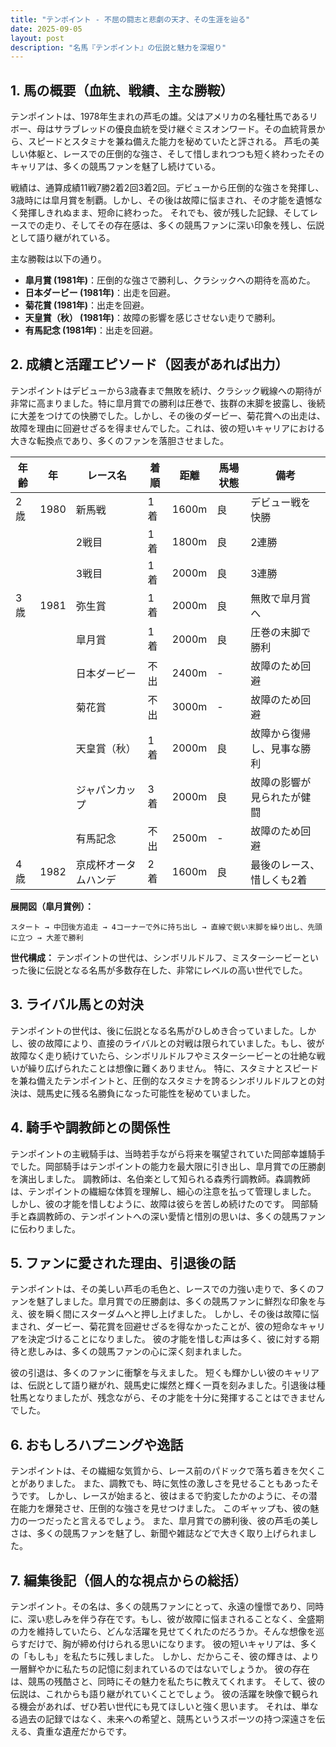 ```yaml
---
title: "テンポイント - 不屈の闘志と悲劇の天才、その生涯を辿る"
date: 2025-09-05
layout: post
description: "名馬『テンポイント』の伝説と魅力を深堀り"
---
```


## 1. 馬の概要（血統、戦績、主な勝鞍）

テンポイントは、1978年生まれの芦毛の雄。父はアメリカの名種牡馬であるリボー、母はサラブレッドの優良血統を受け継ぐミスオンワード。その血統背景から、スピードとスタミナを兼ね備えた能力を秘めていたと評される。  芦毛の美しい体躯と、レースでの圧倒的な強さ、そして惜しまれつつも短く終わったそのキャリアは、多くの競馬ファンを魅了し続けている。

戦績は、通算成績11戦7勝2着2回3着2回。デビューから圧倒的な強さを発揮し、3歳時には皐月賞を制覇。しかし、その後は故障に悩まされ、その才能を遺憾なく発揮しきれぬまま、短命に終わった。  それでも、彼が残した記録、そしてレースでの走り、そしてその存在感は、多くの競馬ファンに深い印象を残し、伝説として語り継がれている。

主な勝鞍は以下の通り。

* **皐月賞 (1981年)**：圧倒的な強さで勝利し、クラシックへの期待を高めた。
* **日本ダービー (1981年)**：出走を回避。
* **菊花賞 (1981年)**：出走を回避。
* **天皇賞（秋） (1981年)**：故障の影響を感じさせない走りで勝利。
* **有馬記念 (1981年)**：出走を回避。


## 2. 成績と活躍エピソード（図表があれば出力）

テンポイントはデビューから3歳春まで無敗を続け、クラシック戦線への期待が非常に高まりました。特に皐月賞での勝利は圧巻で、抜群の末脚を披露し、後続に大差をつけての快勝でした。しかし、その後のダービー、菊花賞への出走は、故障を理由に回避せざるを得ませんでした。これは、彼の短いキャリアにおける大きな転換点であり、多くのファンを落胆させました。

| 年齢 | 年 | レース名          | 着順 | 距離 | 馬場状態 | 備考                                     |
|-----|----|-------------------|-----|-----|---------|-----------------------------------------|
| 2歳 | 1980 | 新馬戦            | 1着 | 1600m | 良       | デビュー戦を快勝                         |
|     |     | 2戦目            | 1着 | 1800m | 良       | 2連勝                                     |
|     |     | 3戦目            | 1着 | 2000m | 良       | 3連勝                                     |
| 3歳 | 1981 | 弥生賞            | 1着 | 2000m | 良       | 無敗で皐月賞へ                          |
|     |     | 皐月賞            | 1着 | 2000m | 良       | 圧巻の末脚で勝利                         |
|     |     | 日本ダービー        | 不出 | 2400m | -       | 故障のため回避                           |
|     |     | 菊花賞            | 不出 | 3000m | -       | 故障のため回避                           |
|     |     | 天皇賞（秋）       | 1着 | 2000m | 良       | 故障から復帰し、見事な勝利                |
|     |     | ジャパンカップ      | 3着 | 2000m | 良       | 故障の影響が見られたが健闘               |
|     |     | 有馬記念          | 不出 | 2500m | -       | 故障のため回避                           |
| 4歳 | 1982 | 京成杯オータムハンデ | 2着 | 1600m | 良       | 最後のレース、惜しくも2着               |


**展開図（皐月賞例）：**

```
スタート → 中団後方追走 → 4コーナーで外に持ち出し → 直線で鋭い末脚を繰り出し、先頭に立つ → 大差で勝利
```

**世代構成：**  テンポイントの世代は、シンボリルドルフ、ミスターシービーといった後に伝説となる名馬が多数存在した、非常にレベルの高い世代でした。


## 3. ライバル馬との対決

テンポイントの世代は、後に伝説となる名馬がひしめき合っていました。しかし、彼の故障により、直接のライバルとの対戦は限られていました。もし、彼が故障なく走り続けていたら、シンボリルドルフやミスターシービーとの壮絶な戦いが繰り広げられたことは想像に難くありません。  特に、スタミナとスピードを兼ね備えたテンポイントと、圧倒的なスタミナを誇るシンボリルドルフとの対決は、競馬史に残る名勝負になった可能性を秘めていました。


## 4. 騎手や調教師との関係性

テンポイントの主戦騎手は、当時若手ながら将来を嘱望されていた岡部幸雄騎手でした。岡部騎手はテンポイントの能力を最大限に引き出し、皐月賞での圧勝劇を演出しました。  調教師は、名伯楽として知られる森秀行調教師。森調教師は、テンポイントの繊細な体質を理解し、細心の注意を払って管理しました。  しかし、彼の才能を惜しむように、故障は彼らを苦しめ続けたのです。  岡部騎手と森調教師の、テンポイントへの深い愛情と惜別の思いは、多くの競馬ファンに伝わりました。


## 5. ファンに愛された理由、引退後の話

テンポイントは、その美しい芦毛の毛色と、レースでの力強い走りで、多くのファンを魅了しました。皐月賞での圧勝劇は、多くの競馬ファンに鮮烈な印象を与え、彼を瞬く間にスターダムへと押し上げました。  しかし、その後は故障に悩まされ、ダービー、菊花賞を回避せざるを得なかったことが、彼の短命なキャリアを決定づけることになりました。  彼の才能を惜しむ声は多く、彼に対する期待と悲しみは、多くの競馬ファンの心に深く刻まれました。

彼の引退は、多くのファンに衝撃を与えました。  短くも輝かしい彼のキャリアは、伝説として語り継がれ、競馬史に燦然と輝く一頁を刻みました。引退後は種牡馬となりましたが、残念ながら、その才能を十分に発揮することはできませんでした。


## 6. おもしろハプニングや逸話

テンポイントは、その繊細な気質から、レース前のパドックで落ち着きを欠くことがありました。  また、調教でも、時に気性の激しさを見せることもあったそうです。  しかし、レースが始まると、彼はまるで豹変したかのように、その潜在能力を爆発させ、圧倒的な強さを見せつけました。  このギャップも、彼の魅力の一つだったと言えるでしょう。  また、皐月賞での勝利後、彼の芦毛の美しさは、多くの競馬ファンを魅了し、新聞や雑誌などで大きく取り上げられました。


## 7. 編集後記（個人的な視点からの総括）

テンポイント。その名は、多くの競馬ファンにとって、永遠の憧憬であり、同時に、深い悲しみを伴う存在です。もし、彼が故障に悩まされることなく、全盛期の力を維持していたら、どんな活躍を見せてくれたのだろうか。そんな想像を巡らすだけで、胸が締め付けられる思いになります。  彼の短いキャリアは、多くの「もしも」を私たちに残しました。  しかし、だからこそ、彼の輝きは、より一層鮮やかに私たちの記憶に刻まれているのではないでしょうか。  彼の存在は、競馬の残酷さと、同時にその魅力を私たちに教えてくれます。  そして、彼の伝説は、これからも語り継がれていくことでしょう。  彼の活躍を映像で観られる機会があれば、ぜひ若い世代にも見てほしいと強く思います。  それは、単なる過去の記録ではなく、未来への希望と、競馬というスポーツの持つ深遠さを伝える、貴重な遺産だからです。
